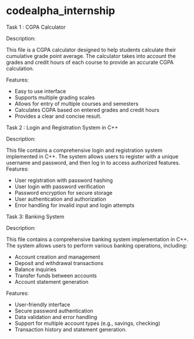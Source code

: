 # codealpha_internship

  Task 1 : CGPA Calculator

Description:

This file is a CGPA calculator designed to help students calculate their cumulative grade point average. The calculator takes into account the grades and credit hours of each course to provide an accurate CGPA calculation.

Features:

- Easy to use interface
- Supports multiple grading scales
- Allows for entry of multiple courses and semesters
- Calculates CGPA based on entered grades and credit hours
- Provides a clear and concise result.

Task 2 : Login and Registration System in C++

Description:

This file contains a comprehensive login and registration system implemented in C++. The system allows users to register with a unique username and password, and then log in to access authorized features.
Features:

- User registration with password hashing
- User login with password verification
- Password encryption for secure storage
- User authentication and authorization
- Error handling for invalid input and login attempts

Task 3: Banking System

Description:

This file contains a comprehensive banking system implementation in C++. The system allows users to perform various banking operations, including:

- Account creation and management
- Deposit and withdrawal transactions
- Balance inquiries
- Transfer funds between accounts
- Account statement generation

Features:

- User-friendly interface
- Secure password authentication
- Data validation and error handling
- Support for multiple account types (e.g., savings, checking)
- Transaction history and statement generation.
